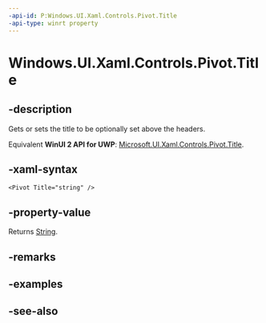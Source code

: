 ```yaml
---
-api-id: P:Windows.UI.Xaml.Controls.Pivot.Title
-api-type: winrt property
---
```


<!-- Property syntax
public object Title { get;  set; }
-->

# Windows.UI.Xaml.Controls.Pivot.Title

## -description
Gets or sets the title to be optionally set above the headers.

Equivalent **WinUI 2 API for UWP**: [Microsoft.UI.Xaml.Controls.Pivot.Title](/windows/winui/api/microsoft.ui.xaml.controls.pivot.title).

## -xaml-syntax
```xaml
<Pivot Title="string" />
```


## -property-value
Returns [String](/dotnet/api/system.string?view=dotnet-uwp-10.0&preserve-view=true).

## -remarks

## -examples

## -see-also
